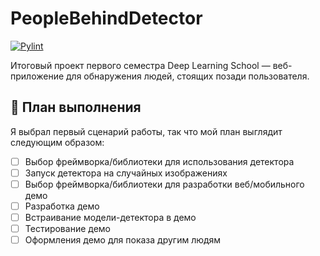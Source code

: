 # PeopleBehindDetector
[![Pylint](https://github.com/NetherQuartz/PeopleBehindDetector/actions/workflows/pylint.yml/badge.svg)](https://github.com/NetherQuartz/PeopleBehindDetector/actions/workflows/pylint.yml)

Итоговый проект первого семестра Deep Learning School — веб-приложение для обнаружения людей, стоящих позади пользователя.

## :bookmark_tabs: План выполнения
Я выбрал первый сценарий работы, так что мой план выглядит следующим образом:

- [ ] Выбор фреймворка/библиотеки для использования детектора 
- [ ] Запуск детектора на случайных изображениях
- [ ] Выбор фреймворка/библиотеки для разработки веб/мобильного демо
- [ ] Разработка демо
- [ ] Встраивание модели-детектора в демо
- [ ] Тестирование демо
- [ ] Оформления демо для показа другим людям
